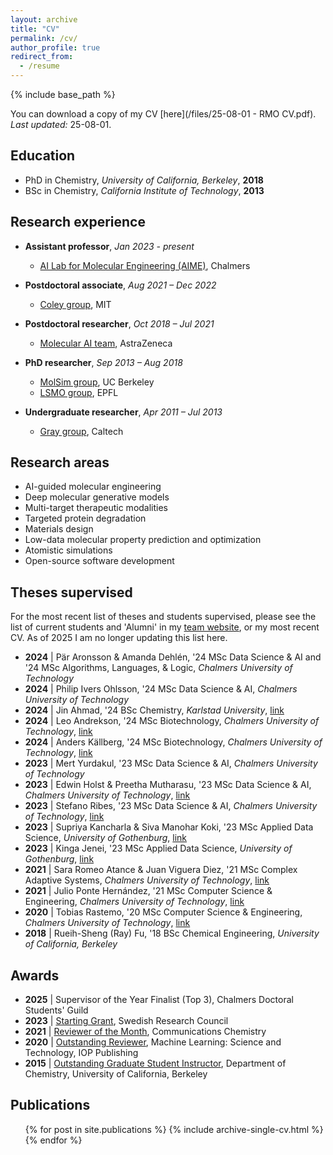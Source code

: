 ```yaml
---
layout: archive
title: "CV"
permalink: /cv/
author_profile: true
redirect_from:
  - /resume
---
```


{% include base_path %}

You can download a copy of my CV [here](/files/25-08-01 - RMO CV.pdf). *Last updated:* 25-08-01.

## Education
* PhD in Chemistry, *University of California, Berkeley*, **2018**
* BSc in Chemistry, *California Institute of Technology*, **2013**

## Research experience
* **Assistant professor**, *Jan 2023 - present*
  * [AI Lab for Molecular Engineering (AIME)](https://ailab.bio/), Chalmers

* **Postdoctoral associate**, *Aug 2021 – Dec 2022*
  * [Coley group](https://coley.mit.edu/), MIT

* **Postdoctoral researcher**, *Oct 2018 –  Jul 2021*
  * [Molecular AI team](https://github.com/MolecularAI), AstraZeneca

* **PhD researcher**, *Sep 2013 – Aug 2018*
  * [MolSim group](https://www.cchem.berkeley.edu/~molsim/), UC Berkeley
  * [LSMO group](https://www.epfl.ch/labs/lsmo/), EPFL

* **Undergraduate researcher**, *Apr 2011 – Jul 2013*
  * [Gray group](https://www.bilrc.caltech.edu/), Caltech

## Research areas
* AI-guided molecular engineering
* Deep molecular generative models
* Multi-target therapeutic modalities
* Targeted protein degradation
* Materials design
* Low-data molecular property prediction and optimization
* Atomistic simulations
* Open-source software development

## Theses supervised
For the most recent list of theses and students supervised, please see the list of current students and 'Alumni' in my [team website](https://ailab.bio/team), or my most recent CV. As of 2025 I am no longer updating this list here.
* **2024** \| Pär Aronsson & Amanda Dehlén, '24 MSc Data Science & AI and '24 MSc Algorithms, Languages, & Logic, *Chalmers University of Technology*
* **2024** \| Philip Ivers Ohlsson, '24 MSc Data Science & AI, *Chalmers University of Technology*
* **2024** \| Jin Ahmad, '24 BSc Chemistry, *Karlstad University*, [link](https://www.diva-portal.org/smash/record.jsf?pid=diva2%3A1863673&dswid=-1135)
* **2024** \| Leo Andrekson, '24 MSc Biotechnology, *Chalmers University of Technology*, [link](https://odr.chalmers.se/items/2b54d8d3-a82f-48bc-86f5-95245f843da5)
* **2024** \| Anders Källberg, '24 MSc Biotechnology, *Chalmers University of Technology*, [link](https://odr.chalmers.se/items/f120c9ba-4e26-4f19-bd2e-6685ac2bd5cf)
* **2023** \| Mert Yurdakul, '23 MSc Data Science & AI, *Chalmers University of Technology*
* **2023** \| Edwin Holst & Preetha Mutharasu, '23 MSc Data Science & AI, *Chalmers University of Technology*, [link](https://odr.chalmers.se/items/431ca901-2d95-4259-ba77-e02d9c1ee4c0)
* **2023** \| Stefano Ribes, '23 MSc Data Science & AI, *Chalmers University of Technology*, [link](https://odr.chalmers.se/items/9ee39a73-302c-41e2-ac7f-45897f3dbd18)
* **2023** \| Supriya Kancharla & Siva Manohar Koki, '23 MSc Applied Data Science, *University of Gothenburg*, [link](https://gupea.ub.gu.se/handle/2077/78918)
* **2023** \| Kinga Jenei, '23 MSc Applied Data Science, *University of Gothenburg*, [link](https://gupea.ub.gu.se/handle/2077/78914)
* **2021** \| Sara Romeo Atance & Juan Viguera Diez, '21 MSc Complex Adaptive Systems, *Chalmers University of Technology*, [link](https://odr.chalmers.se/items/86933417-4adb-419b-bd5f-81e0b4d5aa69)
* **2021** \| Julio Ponte Hernández, '21 MSc Computer Science & Engineering, *Chalmers University of Technology*, [link](https://odr.chalmers.se/items/feec5a08-3045-4fe4-b8f6-c3c49748613f)
* **2020** \| Tobias Rastemo, '20 MSc Computer Science & Engineering, *Chalmers University of Technology*, [link](https://odr.chalmers.se/items/082a17d3-40d3-4998-8348-af5b0ed88a5b)
* **2018** \| Rueih-Sheng (Ray) Fu, '18 BSc Chemical Engineering, *University of California, Berkeley*

## Awards
* **2025** \| Supervisor of the Year Finalist (Top 3), Chalmers Doctoral Students' Guild 
* **2023** \| [Starting Grant](https://www.vr.se/english/applying-for-funding/calls/2022-11-10-starting-grant-within-natural-and-engineering-sciences.html), Swedish Research Council
* **2021** \| [Reviewer of the Month](https://www.nature.com/commschem/referees/outstanding-referees), Communications Chemistry
* **2020** \| [Outstanding Reviewer](https://publishingsupport.iopscience.iop.org/questions/machine-learning-science-technology-2020-reviewer-awards/), Machine Learning: Science and Technology, IOP Publishing
* **2015** \| [Outstanding Graduate Student Instructor](https://gsi.berkeley.edu/programs-services/award-programs/ogsi/ogsi-2015/), Department of Chemistry, University of California, Berkeley

## Publications
  <ul>{% for post in site.publications %}
    {% include archive-single-cv.html %}
  {% endfor %}</ul>
